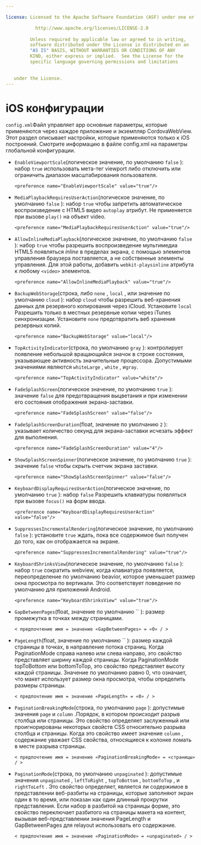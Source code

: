```yaml
---

license: Licensed to the Apache Software Foundation (ASF) under one or more contributor license agreements. See the NOTICE file distributed with this work for additional information regarding copyright ownership. The ASF licenses this file to you under the Apache License, Version 2.0 (the "License"); you may not use this file except in compliance with the License. You may obtain a copy of the License at

           http://www.apache.org/licenses/LICENSE-2.0
    
         Unless required by applicable law or agreed to in writing,
         software distributed under the License is distributed on an
         "AS IS" BASIS, WITHOUT WARRANTIES OR CONDITIONS OF ANY
         KIND, either express or implied.  See the License for the
         specific language governing permissions and limitations
    

   under the License.
---
```


# iOS конфигурации

`config.xml`Файл управляет app основные параметры, которые применяются через каждое приложение и экземпляр CordovaWebView. Этот раздел описывает настройки, которые применяются только к iOS построений. Смотрите информацию в файле config.xml на параметры глобальной конфигурации.

*   `EnableViewportScale`(логическое значение, по умолчанию `false` ): набор `true` использовать мета-тег viewport либо отключить или ограничить диапазон масштабирования пользователя.
    
        <preference name="EnableViewportScale" value="true"/>
        

*   `MediaPlaybackRequiresUserAction`(логическое значение, по умолчанию `false` ): набор `true` чтобы запретить автоматическое воспроизведение с HTML5 видео `autoplay` атрибут. Не применяется при вызове `play()` на объект video.
    
        <preference name="MediaPlaybackRequiresUserAction" value="true"/>
        

*   `AllowInlineMediaPlayback`(логическое значение, по умолчанию `false` ): набор `true` чтобы разрешить воспроизведение мультимедиа HTML5 появляться *inline* в пределах экрана, с помощью элементов управления браузера поставляется, а не собственные элементы управления. Для этой работы, добавить `webkit-playsinline` атрибута к любому `<video>` элементов.
    
        <preference name="AllowInlineMediaPlayback" value="true"/>
        

*   `BackupWebStorage`(строка, либо `none` , `local` , или значение по умолчанию `cloud` ): набор `cloud` чтобы разрешить веб-хранения данных для резервного копирования через iCloud. Установите `local` Разрешить только в местных резервные копии через iTunes синхронизации. Установите `none` предотвратить веб хранения резервных копий.
    
        <preference name="BackupWebStorage" value="local"/>
        

*   `TopActivityIndicator`(строка, по умолчанию `gray` ): контролирует появление небольшой вращающийся значок в строке состояния, указывающее активность значительные процессора. Допустимыми значениями являются `whiteLarge` , `white` , и`gray`.
    
        <preference name="TopActivityIndicator" value="white"/>
        

*   `FadeSplashScreen`(логическое значение, по умолчанию `true` ): значение `false` для предотвращения выцветания и при изменении его состояния отображения экрана-заставки.
    
        <preference name="FadeSplashScreen" value="false"/>
        

*   `FadeSplashScreenDuration`(float, значение по умолчанию `2` ): указывает количество секунд для экрана-заставки исчезать эффект для выполнения.
    
        <preference name="FadeSplashScreenDuration" value="4"/>
        

*   `ShowSplashScreenSpinner`(логическое значение, по умолчанию `true` ): значение `false` чтобы скрыть счетчик экрана заставки.
    
        <preference name="ShowSplashScreenSpinner" value="false"/>
        

*   `KeyboardDisplayRequiresUserAction`(логическое значение, по умолчанию `true` ): набор `false` Разрешить клавиатуры появляться при вызове `focus()` на форм ввода.
    
        <preference name="KeyboardDisplayRequiresUserAction" value="false"/>
        

*   `SuppressesIncrementalRendering`(логическое значение, по умолчанию `false` ): установите `true` ждать, пока все содержимое был получен до того, как он отображается на экране.
    
        <preference name="SuppressesIncrementalRendering" value="true"/>
        

*   `KeyboardShrinksView`(логическое значение, по умолчанию `false` ): набор `true` сократить webview, когда клавиатура появляется, переопределение по умолчанию beavior, которое уменьшает размер окна просмотра по вертикали. Это соответствует поведение по умолчанию для приложений Android.
    
        <preference name="KeyboardShrinksView" value="true"/>
        

*   `GapBetweenPages`(float, значение по умолчанию `` ): размер промежутка в точках между страницами.
    
        < предпочтение имя = значение «GapBetweenPages» = «0» / >
        

*   `PageLength`(float, значение по умолчанию `` ): размер каждой страницы в точках, в направление потока страниц. Когда PaginationMode справа налево или слева направо, это свойство представляет ширину каждой страницы. Когда PaginationMode topToBottom или bottomToTop, это свойство представляет высоту каждой страницы. Значение по умолчанию равно 0, что означает, что макет использует размер окна просмотра, чтобы определить размеры страницы.
    
        < предпочтение имя = значение «PageLength» = «0» / >
        

*   `PaginationBreakingMode`(строка, по умолчанию `page` ): допустимые значения `page` и `column` .Порядок, в котором происходит разрыв столбца или страницы. Это свойство определяет заслуженный или проигнорированы некоторых свойств CSS относительно разрыва столбца и страницы. Когда это свойство имеет значение `column` , содержание уважает CSS свойства, относящиеся к колонке ломать в месте разрыва страницы.
    
        < предпочтение имя = значение «PaginationBreakingMode» = «страницы» / >
        

*   `PaginationMode`(строка, по умолчанию `unpaginated` ): допустимые значения `unpaginated` , `leftToRight` , `topToBottom` , `bottomToTop` , и `rightToLeft` . Это свойство определяет, является ли содержимое в представлении веб-разбиты на страницы, которые заполняют экран один в то время, или показан как один длинный прокрутки представления. Если набор в разбитой на страницы форме, это свойство переключает разбитого на страницы макета на контент, вызывая веб-представлении значения PageLength и GapBetweenPages для relayout использовать его содержание.
    
        < предпочтение имя = значение «PaginationMode» = «unpaginated» / >